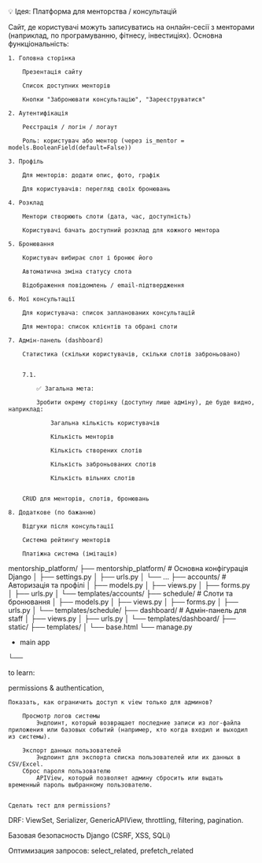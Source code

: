💡 Ідея: Платформа для менторства / консультацій

Сайт, де користувачі можуть записуватись на онлайн-сесії з менторами (наприклад, по програмуванню, фітнесу, інвестиціях).
Основна функціональність:

    1. Головна сторінка

        Презентація сайту

        Список доступних менторів

        Кнопки "Забронювати консультацію", "Зареєструватися"

    2. Аутентифікація

        Реєстрація / логін / логаут

        Роль: користувач або ментор (через is_mentor = models.BooleanField(default=False))

    3. Профіль

        Для менторів: додати опис, фото, графік

        Для користувачів: перегляд своїх бронювань

    4. Розклад

        Ментори створюють слоти (дата, час, доступність)

        Користувачі бачать доступний розклад для кожного ментора

    5. Бронювання

        Користувач вибирає слот і бронює його

        Автоматична зміна статусу слота

        Відображення повідомлень / email-підтвердження

    6. Мої консультації

        Для користувача: список запланованих консультацій

        Для ментора: список клієнтів та обрані слоти

    7. Адмін-панель (dashboard)

        Статистика (скільки користувачів, скільки слотів заброньовано)


        7.1. 
            
            ✅ Загальна мета:

            Зробити окрему сторінку (доступну лише адміну), де буде видно, наприклад:
            
                Загальна кількість користувачів
            
                Кількість менторів
            
                Кількість створених слотів
            
                Кількість заброньованих слотів
            
                Кількість вільних слотів
            

        CRUD для менторів, слотів, бронювань

    8. Додаткове (по бажанню)

        Відгуки після консультації

        Система рейтингу менторів

        Платіжна система (імітація)



mentorship_platform/
├── mentorship_platform/        # Основна конфігурація Django
│   ├── settings.py
│   ├── urls.py
│   └── ...
├── accounts/                   # Авторизація та профілі
│   ├── models.py
│   ├── views.py
│   ├── forms.py
│   ├── urls.py
│   └── templates/accounts/
├── schedule/                   # Слоти та бронювання
│   ├── models.py
│   ├── views.py
│   ├── forms.py
│   ├── urls.py
│   └── templates/schedule/
├── dashboard/                  # Адмін-панель для staff
│   ├── views.py
│   ├── urls.py
│   └── templates/dashboard/
├── static/
├── templates/
│   └── base.html
└── manage.py
+ main app


└──


to learn:

permissions & authentication,

    Показать, как ограничить доступ к view только для админов?

        Просмотр логов системы
            Эндпоинт, который возвращает последние записи из лог-файла приложения или базовых событий (например, кто когда входил и выходил из системы).

        Экспорт данных пользователей
            Эндпоинт для экспорта списка пользователей или их данных в CSV/Excel.
        Сброс пароля пользователю
            APIView, который позволяет админу сбросить или выдать временный пароль выбранному пользователю.


    Сделать тест для permissions?


DRF: ViewSet, Serializer, GenericAPIView, throttling, filtering, pagination.

Базовая безопасность Django (CSRF, XSS, SQLi)

Оптимизация запросов: select_related, prefetch_related